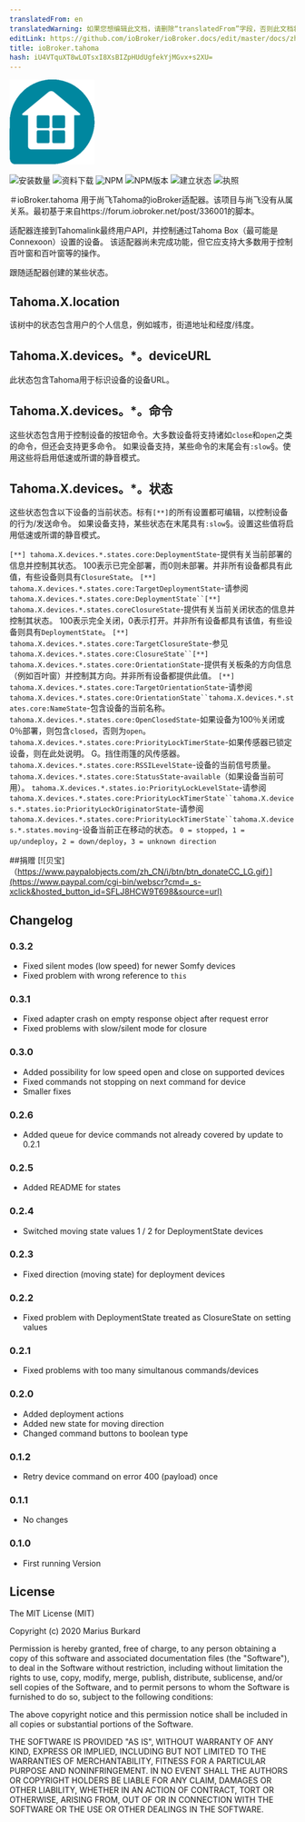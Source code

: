 ```yaml
---
translatedFrom: en
translatedWarning: 如果您想编辑此文档，请删除“translatedFrom”字段，否则此文档将再次自动翻译
editLink: https://github.com/ioBroker/ioBroker.docs/edit/master/docs/zh-cn/adapterref/iobroker.tahoma/README.md
title: ioBroker.tahoma
hash: iU4VTquXT8wLOTsxI8XsBIZpHUdUgfekYjMGvx+s2XU=
---
```

![商标](../../../en/adapterref/iobroker.tahoma/admin/tahoma.png)

![安装数量](http://iobroker.live/badges/tahoma-installed.svg)
![资料下载](https://img.shields.io/npm/dm/iobroker.tahoma.svg)
![NPM](https://nodei.co/npm/iobroker.tahoma.png?downloads=true)
![NPM版本](https://img.shields.io/npm/v/iobroker.tahoma.svg)
![建立状态](https://travis-ci.org/StrathCole/ioBroker.tahoma.svg?branch=master)
![执照](https://img.shields.io/badge/license-MIT-blue.svg?style=flat)

＃ioBroker.tahoma
用于尚飞Tahoma的ioBroker适配器。该项目与尚飞没有从属关系。最初基于来自https://forum.iobroker.net/post/336001的脚本。

适配器连接到Tahomalink最终用户API，并控制通过Tahoma Box（最可能是Connexoon）设置的设备。
该适配器尚未完成功能，但它应支持大多数用于控制百叶窗和百叶窗等的操作。

跟随适配器创建的某些状态。

## Tahoma.X.location
该树中的状态包含用户的个人信息，例如城市，街道地址和经度/纬度。

## Tahoma.X.devices。*。deviceURL
此状态包含Tahoma用于标识设备的设备URL。

## Tahoma.X.devices。*。命令
这些状态包含用于控制设备的按钮命令。大多数设备将支持诸如`close`和`open`之类的命令，但还会支持更多命令。
如果设备支持，某些命令的末尾会有`:slow`§。使用这些将启用低速或所谓的静音模式。

## Tahoma.X.devices。*。状态
这些状态包含以下设备的当前状态。标有`[**]`的所有设置都可编辑，以控制设备的行为/发送命令。
如果设备支持，某些状态在末尾具有`:slow`§。设置这些值将启用低速或所谓的静音模式。

`[**] tahoma.X.devices.*.states.core:DeploymentState`-提供有关当前部署的信息并控制其状态。 100表示已完全部署，而0则未部署。并非所有设备都具有此值，有些设备则具有`ClosureState`。
`[**] tahoma.X.devices.*.states.core:TargetDeploymentState`-请参阅`tahoma.X.devices.*.states.core:DeploymentState``[**] tahoma.X.devices.*.states.coreClosureState`-提供有关当前关闭状态的信息并控制其状态。 100表示完全关闭，0表示打开。并非所有设备都具有该值，有些设备则具有`DeploymentState`。
`[**] tahoma.X.devices.*.states.core:TargetClosureState`-参见`tahoma.X.devices.*.states.core:ClosureState``[**] tahoma.X.devices.*.states.core:OrientationState`-提供有关板条的方向信息（例如百叶窗）并控制其方向。并非所有设备都提供此值。
`[**] tahoma.X.devices.*.states.core:TargetOrientationState`-请参阅`tahoma.X.devices.*.states.core:OrientationState``tahoma.X.devices.*.states.core:NameState`-包含设备的当前名称。
`tahoma.X.devices.*.states.core:OpenClosedState`-如果设备为100％关闭或0％部署，则包含`closed`，否则为`open`。
`tahoma.X.devices.*.states.core:PriorityLockTimerState`-如果传感器已锁定设备，则在此处说明。 G。挡住雨篷的风传感器。
`tahoma.X.devices.*.states.core:RSSILevelState`-设备的当前信号质量。
`tahoma.X.devices.*.states.core:StatusState`-`available`（如果设备当前可用）。
`tahoma.X.devices.*.states.io:PriorityLockLevelState`-请参阅`tahoma.X.devices.*.states.core:PriorityLockTimerState``tahoma.X.devices.*.states.io:PriorityLockOriginatorState`-请参阅`tahoma.X.devices.*.states.core:PriorityLockTimerState``tahoma.X.devices.*.states.moving`-设备当前正在移动的状态。 `0 = stopped`，`1 = up/undeploy`，`2 = down/deploy`，`3 = unknown direction`

##捐赠
[![贝宝]（https://www.paypalobjects.com/zh_CN/i/btn/btn_donateCC_LG.gif）](https://www.paypal.com/cgi-bin/webscr?cmd=_s-xclick&hosted_button_id=SFLJ8HCW9T698&source=url)

## Changelog

### 0.3.2

-  Fixed silent modes (low speed) for newer Somfy devices
-  Fixed problem with wrong reference to `this`

### 0.3.1

-   Fixed adapter crash on empty response object after request error
-   Fixed problems with slow/silent mode for closure

### 0.3.0

-   Added possibility for low speed open and close on supported devices
-   Fixed commands not stopping on next command for device
-   Smaller fixes

### 0.2.6

-   Added queue for device commands not already covered by update to 0.2.1

### 0.2.5

-   Added README for states

### 0.2.4

-   Switched moving state values 1 / 2 for DeploymentState devices

### 0.2.3

-   Fixed direction (moving state) for deployment devices

### 0.2.2

-   Fixed problem with DeploymentState treated as ClosureState on setting values

### 0.2.1

-   Fixed problems with too many simultanous commands/devices

### 0.2.0

-   Added deployment actions
-   Added new state for moving direction
-   Changed command buttons to boolean type

### 0.1.2

-   Retry device command on error 400 (payload) once

### 0.1.1

-   No changes

### 0.1.0

-   First running Version

## License

The MIT License (MIT)

Copyright (c) 2020 Marius Burkard

Permission is hereby granted, free of charge, to any person obtaining a copy
of this software and associated documentation files (the "Software"), to deal
in the Software without restriction, including without limitation the rights
to use, copy, modify, merge, publish, distribute, sublicense, and/or sell
copies of the Software, and to permit persons to whom the Software is
furnished to do so, subject to the following conditions:

The above copyright notice and this permission notice shall be included in
all copies or substantial portions of the Software.

THE SOFTWARE IS PROVIDED "AS IS", WITHOUT WARRANTY OF ANY KIND, EXPRESS OR
IMPLIED, INCLUDING BUT NOT LIMITED TO THE WARRANTIES OF MERCHANTABILITY,
FITNESS FOR A PARTICULAR PURPOSE AND NONINFRINGEMENT. IN NO EVENT SHALL THE
AUTHORS OR COPYRIGHT HOLDERS BE LIABLE FOR ANY CLAIM, DAMAGES OR OTHER
LIABILITY, WHETHER IN AN ACTION OF CONTRACT, TORT OR OTHERWISE, ARISING FROM,
OUT OF OR IN CONNECTION WITH THE SOFTWARE OR THE USE OR OTHER DEALINGS IN
THE SOFTWARE.